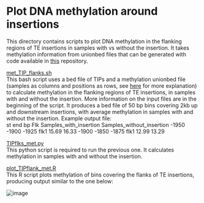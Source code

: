 # Plot DNA methylation around insertions

This directory contains scripts to plot DNA methylation in the flanking regions of TE insertions in samples with vs without the insertion.
It takes methylation information from unionbed files that can be generated with code available in [this](https://github.com/Dario-Galanti/WGBS_downstream/tree/main) repository. <br/>

[met_TIP_flanks.sh](https://github.com/acontrerasg/Tarvense_transposon_dynamics/blob/main/TIP_methylation/met_TIP_flanks.sh) <br/>
This bash script uses a bed file of TIPs and a methylation unionbed file (samples as columns and positions as rows, see [here](https://github.com/Dario-Galanti/WGBS_downstream/tree/main) for more explanation) to calculate methylation in the flanking regions of TE insertions, in samples with and without the insertion. More information on the input files are in the beginning of the script.
It produces a bed file of 50 bp bins covering 2kb up and downstream insertions, with average methylation in samples with and without the insertion.
Example output file: <br/>
st      end     bp      Flk     Samples_with_insertion  Samples_without_insertion
-1950   -1900   -1925   flk1    15.69   16.33
-1900   -1850   -1875   flk1    12.99   13.29

[TIPflks_met.py](https://github.com/acontrerasg/Tarvense_transposon_dynamics/blob/main/TIP_methylation/TIPflks_met.py) <br/>
This python script is required to run the previous one. It calculates methylation in samples with and without the insertion.

[plot_TIPflank_met.R](https://github.com/acontrerasg/Tarvense_transposon_dynamics/blob/main/TIP_methylation/plot_TIPflank_met.R) <br/>
This R script plots methylation of bins covering the flanks of TE insertions, producing output similar to the one below:

![image](https://github.com/acontrerasg/Tarvense_transposon_dynamics/assets/58292612/96f6718c-cb5e-4a9d-b305-c333ad7eeef9)


